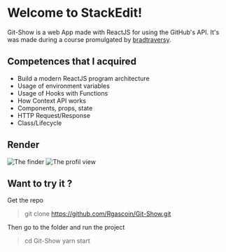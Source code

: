 # Welcome to StackEdit!

Git-Show is a web App made with ReactJS for using the GitHub's API.
It's was made during a course promulgated by [bradtraversy](https://www.udemy.com/course/modern-react-front-to-back/).

## Competences that I acquired
-   Build a modern ReactJS program architecture
-   Usage of environment variables
-   Usage of Hooks with Functions
-   How Context API works
-   Components, props, state
- HTTP Request/Response
-   Class/Lifecycle

## Render
![The finder](https://i.ibb.co/SfTCXG8/Screenshot-2020-07-24-at-00-48-23.png)
![The profil view](https://i.ibb.co/S08M83S/Screenshot-2020-07-24-at-00-48-39.png)

## Want to try it ?

Get the repo

> git clone https://github.com/Rgascoin/Git-Show.git

Then go to the folder and run the project

> cd Git-Show
> yarn start
